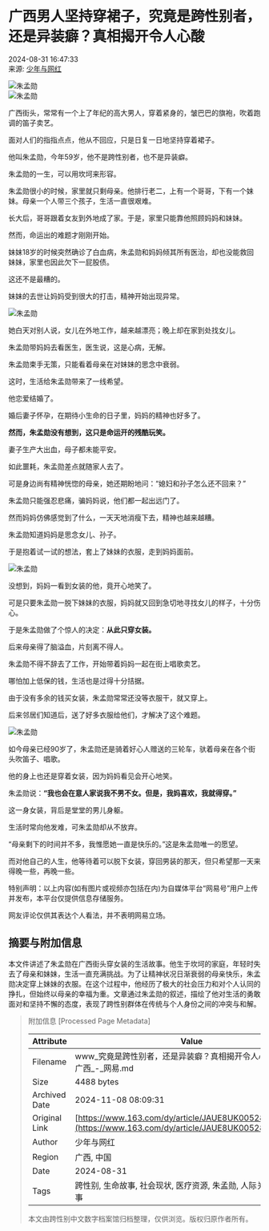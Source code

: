 # 广西男人坚持穿裙子，究竟是跨性别者，还是异装癖？真相揭开令人心酸

2024-08-31 16:47:33  
来源: [少年与网红](https://www.163.com/dy/media/T1473825156575.html)

![朱孟勋](https://static.ws.126.net/163/f2e/dy_media/dy_media/static/images/ipLocation.f6d00eb.svg)  
![朱孟勋](https://nimg.ws.126.net/?url=http%3A%2F%2Fdingyue.ws.126.net%2F2024%2F0831%2Ff7ebfc86j00sj2r32000xd200ex0099g00it00bn.jpg&thumbnail=660x2147483647&quality=80&type=jpg)

广西街头，常常有一个上了年纪的高大男人，穿着紧身的，皱巴巴的旗袍，吹着跑调的笛子卖艺。

面对人们的指指点点，他从不回应，只是日复一日地坚持穿着裙子。

他叫朱孟勋，今年59岁，他不是跨性别者，也不是异装癖。

朱孟勋的一生，可以用坎坷来形容。

朱孟勋很小的时候，家里就只剩母亲。他排行老二，上有一个哥哥，下有一个妹妹。母亲一个人带三个孩子，生活一直很艰难。

长大后，哥哥跟着女友到外地成了家。于是，家里只能靠他照顾妈妈和妹妹。

然而，命运出的难题才刚刚开始。

妹妹18岁的时候突然确诊了白血病，朱孟勋和妈妈倾其所有医治，却也没能救回妹妹，家里也因此欠下一屁股债。

这还不是最糟的。

妹妹的去世让妈妈受到很大的打击，精神开始出现异常。

![朱孟勋](https://nimg.ws.126.net/?url=http%3A%2F%2Fdingyue.ws.126.net%2F2024%2F0831%2Fb9f08708j00sj2r33001yd200su00hkg00it00bg.jpg&thumbnail=660x2147483647&quality=80&type=jpg)

她白天对别人说，女儿在外地工作，越来越漂亮；晚上却在家到处找女儿。

朱孟勋带妈妈去看医生，医生说，这是心病，无解。

朱孟勋束手无策，只能看着母亲在对妹妹的思念中衰弱。

这时，生活给朱孟勋带来了一线希望。

他恋爱结婚了。

婚后妻子怀孕，在期待小生命的日子里，妈妈的精神也好多了。

**然而，朱孟勋没有想到，这只是命运开的残酷玩笑。**

妻子生产大出血，母子都未能平安。

如此噩耗，朱孟勋差点就随家人去了。

可是身边尚有精神恍惚的母亲，她还期盼地问：“媳妇和孙子怎么还不回来？”

朱孟勋只能强忍悲痛，骗妈妈说，他们都一起出远门了。

然而妈妈仿佛感觉到了什么，一天天地消瘦下去，精神也越来越糟。

朱孟勋知道妈妈是思念女儿、孙子。

于是抱着试一试的想法，套上了妹妹的衣服，走到妈妈面前。

![朱孟勋](https://nimg.ws.126.net/?url=http%3A%2F%2Fdingyue.ws.126.net%2F2024%2F0831%2F630c8bcbj00sj2r34001wd200u000ktg00it00d1.jpg&thumbnail=660x2147483647&quality=80&type=jpg)

没想到，妈妈一看到女装的他，竟开心地笑了。

可是只要朱孟勋一脱下妹妹的衣服，妈妈就又回到急切地寻找女儿的样子，十分伤心。

于是朱孟勋做了个惊人的决定：**从此只穿女装。**

后来母亲得了脑溢血，片刻离不得人。

朱孟勋不得不辞去了工作，开始带着妈妈一起在街上唱歌卖艺。

哪怕加上低保的钱，生活也是过得十分拮据。

由于没有多余的钱买女装，朱孟勋常常还没等衣服干，就又穿上。

后来邻居们知道后，送了好多衣服给他们，才解决了这个难题。

![朱孟勋](https://nimg.ws.126.net/?url=http%3A%2F%2Fdingyue.ws.126.net%2F2024%2F0831%2F144e1569j00sj2r35002jd200u000img00it00bn.jpg&thumbnail=660x2147483647&quality=80&type=jpg)

如今母亲已经90岁了，朱孟勋还是骑着好心人赠送的三轮车，驮着母亲在各个街头吹笛子、唱歌。

他的身上也还是穿着女装，因为妈妈看见会开心地笑。

朱孟勋说：**“我也会在意人家说我不男不女。但是，我妈喜欢，我就得穿。”**

这一身女装，背后是堂堂的男儿身躯。

生活时常向他发难，可朱孟勋却从不放弃。

“母亲剩下的时间并不多，我惟愿她一直是快乐的。”这是朱孟勋唯一的愿望。

而对他自己的人生，他等待着可以脱下女装，穿回男装的那天，但只希望那一天来得晚一些，再晚一些。

特别声明：以上内容(如有图片或视频亦包括在内)为自媒体平台“网易号”用户上传并发布，本平台仅提供信息存储服务。  

网友评论仅供其表达个人看法，并不表明网易立场。

## 摘要与附加信息

<!-- tcd_abstract -->
本文件讲述了朱孟勋在广西街头穿女装的生活故事。他生于坎坷的家庭，年轻时失去了母亲和妹妹，生活一直充满挑战。为了让精神状况日渐衰弱的母亲快乐，朱孟勋决定穿上妹妹的衣服。在这个过程中，他经历了极大的社会压力和对个人认同的挣扎，但始终以母亲的幸福为重。文章通过朱孟勋的叙述，描绘了他对生活的勇敢面对和坚持不懈的态度，表现了跨性别群体在传统与个人身份之间的冲突与和解。
<!-- tcd_abstract_end -->

> 附加信息 [Processed Page Metadata]
>
> | Attribute       | Value                                  |
> |-----------------|----------------------------------------|
> | Filename        | www_究竟是跨性别者，还是异装癖？真相揭开令人心酸女儿女装广西_-_网易.md                             |
> | Size            | 4488 bytes                           |
> | Archived Date   | 2024-11-08 08:09:31                             |
> | Original Link   | [https://www.163.com/dy/article/JAUE8UK00528AR4Q.html](https://www.163.com/dy/article/JAUE8UK00528AR4Q.html)                       |
> | Author          | 少年与网红                               |
> | Region          | 广西, 中国                               |
> | Date            | 2024-08-31                                 |
> | Tags            | 跨性别, 生命故事, 社会现状, 医疗资源, 朱孟勋, 人际关系, 家庭故事                                 |
>
> 本文由跨性别中文数字档案馆归档整理，仅供浏览。版权归原作者所有。
>